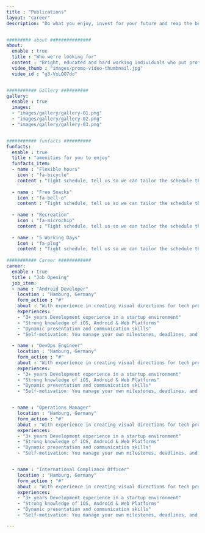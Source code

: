```yaml
---
title : "Publications"
layout: "career"
description: "Do what you enjoy, invest for your future and reap the benefits of working with the worlds first advancement company that puts people first."


######### about ###############
about:
  enable : true
  title : "Who we're looking for"
  content : "Bright, educated and hard working individuals who put professionalism first."
  video_thumb : "images/promo-video-thumbnail.jpg"
  video_id : "g3-VxLQO7do"


########### Gallery ##########
gallery:
  enable : true
  images:
  - "images/gallery/gallery-01.png"
  - "images/gallery/gallery-02.png"
  - "images/gallery/gallery-03.png"


########### funfacts ##########
funfacts:
  enable : true
  title : "amenities for you to enjoy"
  funfacts_item:
  - name : "Flexible hours"
    icon : "fa-bicycle"
    content : "Tight schedule, tell us so we can tailor the schedule that fits your needs."
    
  - name : "Free Snacks"
    icon : "fa-bell-o"
    content : "Tight schedule, tell us so we can tailor the schedule that fits your needs."
    
  - name : "Recreation"
    icon : "fa-microchip"
    content : "Tight schedule, tell us so we can tailor the schedule that fits your needs."
    
  - name : "5 Working Days"
    icon : "fa-plug"
    content : "Tight schedule, tell us so we can tailor the schedule that fits your needs."
    
########### Career ############
career:
  enable : true
  title : "Job Opening"
  job_item:
  - name : "Android Developer"
    location : "Hamburg, Germany"
    form_action : "#"
    about : "With experience in creating visual directions for tech products, you are able to set the standard and lead designers along the way. You are not only able to execute beautiful user experiences yourself but communicate those concepts to the team and clients."
    experiences:
    - "3+ years Development	experience in a startup environment"
    - "Strong knowledge of iOS, Android & Web Platforms"
    - "Dynamic presentation and communication skills"
    - "Self-motivation: You manage your own milestones, deadlines, and priorities"
    
  - name : "DevOps Engineer"
    location : "Hamburg, Germany"
    form_action : "#"
    about : "With experience in creating visual directions for tech products, you are able to set the standard and lead designers along the way. You are not only able to execute beautiful user experiences yourself but communicate those concepts to the team and clients."
    experiences:
    - "3+ years Development	experience in a startup environment"
    - "Strong knowledge of iOS, Android & Web Platforms"
    - "Dynamic presentation and communication skills"
    - "Self-motivation: You manage your own milestones, deadlines, and priorities"


  - name : "Operations Manager"
    location : "Hamburg, Germany"
    form_action : "#"
    about : "With experience in creating visual directions for tech products, you are able to set the standard and lead designers along the way. You are not only able to execute beautiful user experiences yourself but communicate those concepts to the team and clients."
    experiences:
    - "3+ years Development	experience in a startup environment"
    - "Strong knowledge of iOS, Android & Web Platforms"
    - "Dynamic presentation and communication skills"
    - "Self-motivation: You manage your own milestones, deadlines, and priorities"


  - name : "International Compliance Officer"
    location : "Hamburg, Germany"
    form_action : "#"
    about : "With experience in creating visual directions for tech products, you are able to set the standard and lead designers along the way. You are not only able to execute beautiful user experiences yourself but communicate those concepts to the team and clients."
    experiences:
    - "3+ years Development	experience in a startup environment"
    - "Strong knowledge of iOS, Android & Web Platforms"
    - "Dynamic presentation and communication skills"
    - "Self-motivation: You manage your own milestones, deadlines, and priorities"

---
```

